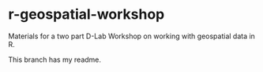 # r-geospatial-workshop

Materials for a two part D-Lab Workshop on working with geospatial data in R.

This branch has my readme.


